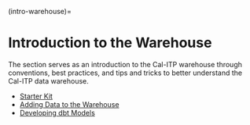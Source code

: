 (intro-warehouse)=
# Introduction to the Warehouse
The section serves as an introduction to the Cal-ITP warehouse through conventions, best practices, and tips and tricks to better understand the Cal-ITP data warehouse.
* [Starter Kit](warehouse-starter-kit-page)
* [Adding Data to the Warehouse](adding-data-to-warehouse)
* [Developing dbt Models](developing-dbt-models)
